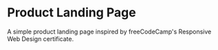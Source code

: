 # Product Landing Page

A simple product landing page inspired by freeCodeCamp's Responsive Web Design certificate.
